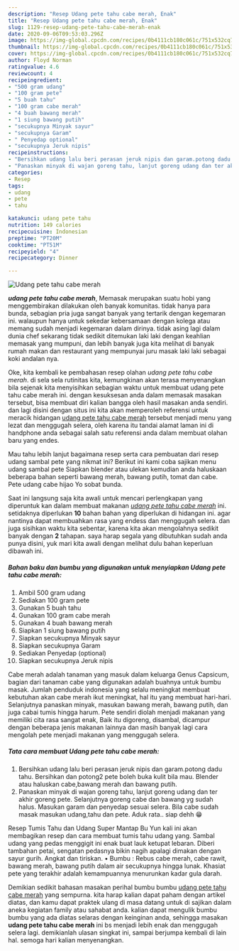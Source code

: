 ```yaml
---
description: "Resep Udang pete tahu cabe merah, Enak"
title: "Resep Udang pete tahu cabe merah, Enak"
slug: 1129-resep-udang-pete-tahu-cabe-merah-enak
date: 2020-09-06T09:53:03.296Z
image: https://img-global.cpcdn.com/recipes/0b4111cb180c061c/751x532cq70/udang-pete-tahu-cabe-merah-foto-resep-utama.jpg
thumbnail: https://img-global.cpcdn.com/recipes/0b4111cb180c061c/751x532cq70/udang-pete-tahu-cabe-merah-foto-resep-utama.jpg
cover: https://img-global.cpcdn.com/recipes/0b4111cb180c061c/751x532cq70/udang-pete-tahu-cabe-merah-foto-resep-utama.jpg
author: Floyd Norman
ratingvalue: 4.6
reviewcount: 4
recipeingredient:
- "500 gram udang"
- "100 gram pete"
- "5 buah tahu"
- "100 gram cabe merah"
- "4 buah bawang merah"
- "1 siung bawang putih"
- "secukupnya Minyak sayur"
- "secukupnya Garam"
- " Penyedap optional"
- "secukupnya Jeruk nipis"
recipeinstructions:
- "Bersihkan udang lalu beri perasan jeruk nipis dan garam.potong dadu tahu. Bersihkan dan potong2 pete boleh buka kulit bila mau. Blender atau haluskan cabe,bawang merah dan bawang putih."
- "Panaskan minyak di wajan goreng tahu, lanjut goreng udang dan ter akhir goreng pete. Selanjutnya goreng cabe dan bawang yg sudah halus. Masukan garam dan penyedap sesuai selera. Bila cabe sudah masak masukan udang,tahu dan pete. Aduk rata.. siap dehh 😁"
categories:
- Resep
tags:
- udang
- pete
- tahu

katakunci: udang pete tahu 
nutrition: 149 calories
recipecuisine: Indonesian
preptime: "PT20M"
cooktime: "PT51M"
recipeyield: "4"
recipecategory: Dinner

---
```



![Udang pete tahu cabe merah](https://img-global.cpcdn.com/recipes/0b4111cb180c061c/751x532cq70/udang-pete-tahu-cabe-merah-foto-resep-utama.jpg)

<b><i>udang pete tahu cabe merah</i></b>, Memasak merupakan suatu hobi yang menggembirakan dilakukan oleh banyak komunitas. tidak hanya para bunda, sebagian pria juga sangat banyak yang tertarik dengan kegemaran ini. walaupun hanya untuk sekedar kebersamaan dengan kolega atau memang sudah menjadi kegemaran dalam dirinya. tidak asing lagi dalam dunia chef sekarang tidak sedikit ditemukan laki laki dengan keahlian memasak yang mumpuni, dan lebih banyak juga kita melihat di banyak rumah makan dan restaurant yang mempunyai juru masak laki laki sebagai koki andalan nya.

Oke, kita kembali ke pembahasan resep olahan <i>udang pete tahu cabe merah</i>. di sela sela rutinitas kita, kemungkinan akan terasa menyenangkan bila sejenak kita menyisihkan sebagian waktu untuk membuat udang pete tahu cabe merah ini. dengan kesuksesan anda dalam memasak masakan tersebut, bisa membuat diri kalian bangga oleh hasil masakan anda sendiri. dan lagi disini dengan situs ini kita akan memperoleh referensi untuk meracik hidangan <u>udang pete tahu cabe merah</u> tersebut menjadi menu yang lezat dan menggugah selera, oleh karena itu tandai alamat laman ini di handphone anda sebagai salah satu referensi anda dalam membuat olahan baru yang endes.

Mau tahu lebih lanjut bagaimana resep serta cara pembuatan dari resep udang sambal pete yang nikmat ini? Berikut ini kami coba sajikan menu udang sambal pete Siapkan blender atau ulekan kemudian anda haluskaan beberapa bahan seperti bawang merah, bawang putih, tomat dan cabe. Pete udang cabe hijao Yo sobat bunda.


Saat ini langsung saja kita awali untuk mencari perlengkapan yang diperuntuk kan dalam membuat makanan <u><i>udang pete tahu cabe merah</i></u> ini. setidaknya diperlukan <b>10</b> bahan bahan yang diperlukan di hidangan ini. agar nantinya dapat membuahkan rasa yang endess dan menggugah selera. dan juga sisihkan waktu kita sebentar, karena kita akan mengolahnya sedikit banyak dengan <b>2</b> tahapan. saya harap segala yang dibutuhkan sudah anda punya disini, yuk mari kita awali dengan melihat dulu bahan keperluan dibawah ini.

<!--inarticleads1-->

##### Bahan baku dan bumbu yang digunakan untuk menyiapkan Udang pete tahu cabe merah:

1. Ambil 500 gram udang
1. Sediakan 100 gram pete
1. Gunakan 5 buah tahu
1. Gunakan 100 gram cabe merah
1. Gunakan 4 buah bawang merah
1. Siapkan 1 siung bawang putih
1. Siapkan secukupnya Minyak sayur
1. Siapkan secukupnya Garam
1. Sediakan  Penyedap (optional)
1. Siapkan secukupnya Jeruk nipis


Cabe merah adalah tanaman yang masuk dalam keluarga Genus Capsicum, bagian dari tanaman cabe yang digunakan adalah buahnya untuk bumbu masak. Jumlah penduduk indonesia yang selalu meningkat membuat kebutuhan akan cabe merah ikut meningkat, hal itu yang membuat hari-hari. Selanjutnya panaskan minyak, masukan bawang merah, bawang putih, dan juga cabai tumis hingga harum. Pete sendiri diolah menjadi makanan yang memiliki cita rasa sangat enak, Baik itu digoreng, disambal, dicampur dengan beberapa jenis makanan lainnya dan masih banyak lagi cara mengolah pete menjadi makanan yang menggugah selera. 

<!--inarticleads2-->

##### Tata cara membuat Udang pete tahu cabe merah:

1. Bersihkan udang lalu beri perasan jeruk nipis dan garam.potong dadu tahu. Bersihkan dan potong2 pete boleh buka kulit bila mau. Blender atau haluskan cabe,bawang merah dan bawang putih.
1. Panaskan minyak di wajan goreng tahu, lanjut goreng udang dan ter akhir goreng pete. Selanjutnya goreng cabe dan bawang yg sudah halus. Masukan garam dan penyedap sesuai selera. Bila cabe sudah masak masukan udang,tahu dan pete. Aduk rata.. siap dehh 😁


Resep Tumis Tahu dan Udang Super Mantap Bu Yun kali ini akan membagikan resep dan cara membuat tumis tahu udang yang. Sambal udang yang pedas menggigit ini enak buat lauk ketupat lebaran. Diberi tambahan petai, sengatan pedasnya bikin nagih apalagi dimakan dengan sayur gurih. Angkat dan tiriskan. • Bumbu : Rebus cabe merah, cabe rawit, bawang merah, bawang putih dalam air secukupnya hingga lunak. Khasiat pete yang terakhir adalah kemampuannya menurunkan kadar gula darah. 

Demikian sedikit bahasan masakan perihal bumbu bumbu <u>udang pete tahu cabe merah</u> yang sempurna. kita harap kalian dapat paham dengan artikel diatas, dan kamu dapat praktek ulang di masa datang untuk di sajikan dalam aneka kegiatan family atau sahabat anda. kalian dapat mengulik bumbu bumbu yang ada diatas selaras dengan keinginan anda, sehingga masakan <b>udang pete tahu cabe merah</b> ini bs menjadi lebih enak dan menggugah selera lagi. demikianlah ulasan singkat ini, sampai berjumpa kembali di lain hal. semoga hari kalian menyenangkan.
